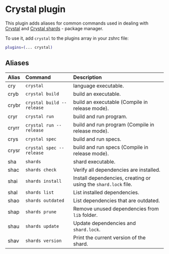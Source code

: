 # Crystal plugin

This plugin adds aliases for common commands used in dealing with [Crystal](https://crystal-lang.org) and [Crystal shards](https://crystal-lang.org/reference/the_shards_command/index.html) - package manager.

To use it, add `crystal` to the plugins array in your zshrc file:

```zsh
plugins=(... crystal)
```

## Aliases

| Alias | Command                   | Description                                                    |
|:------|:--------------------------|:---------------------------------------------------------------|
| cry   | `crystal`                 | language executable.                                           |
| cryb  | `crystal build`           | build an executable.                                           |
| crybr | `crystal build --release` | build an executable (Compile in release mode).                 |
| cryr  | `crystal run`             | build and run program.                                         |
| cryrr | `crystal run --release`   | build and run program (Compile in release mode).               |
| crys  | `crystal spec`            | build and run specs.                                           |
| crysr | `crystal spec --release`  | build and run specs (Compile in release mode).                 |
| sha   | `shards`                  | shard executable.                                              |
| shac  | `shards check`            | Verify all dependencies are installed.                         |
| shai  | `shards install`          | Install dependencies, creating or using the `shard.lock` file. |
| shal  | `shards list`             | List installed dependencies.                                   |
| shao  | `shards outdated`         | List dependencies that are outdated.                           |
| shap  | `shards prune`            | Remove unused dependencies from `lib` folder.                  |
| shau  | `shards update`           | Update dependencies and `shard.lock`.                          |
| shav  | `shards version`          | Print the current version of the shard.                        |
